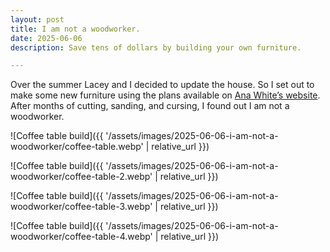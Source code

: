 ```yaml
---
layout: post
title: I am not a woodworker.
date: 2025-06-06
description: Save tens of dollars by building your own furniture.

---
```


Over the summer Lacey and I decided to update the house. So I set out to make some new furniture using the plans available on [Ana White’s website](https://www.ana-white.com/). After months of cutting, sanding, and cursing, I found out I am not a woodworker.

![Coffee table build]({{ '/assets/images/2025-06-06-i-am-not-a-woodworker/coffee-table.webp' | relative_url }})

![Coffee table build]({{ '/assets/images/2025-06-06-i-am-not-a-woodworker/coffee-table-2.webp' | relative_url }})

![Coffee table build]({{ '/assets/images/2025-06-06-i-am-not-a-woodworker/coffee-table-3.webp' | relative_url }})

![Coffee table build]({{ '/assets/images/2025-06-06-i-am-not-a-woodworker/coffee-table-4.webp' | relative_url }})